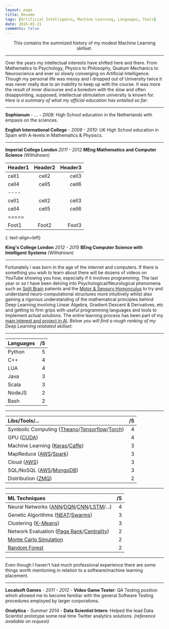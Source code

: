 ```yaml
---
layout: page
title: Resume
tags: [Artificial Intelligence, Machine Learning, Languages, Tools]
date: 2016-03-21
comments: false
---
```

    
<center> This contains the summized history of my modest Machine Learning skillset. </center>

-----------------------------------------------------------

Over the years my intellectual interests have shifted here and there. From Mathematics to Psychology, Physics to Philosophy, Quatum Mechanics to Neuroscience and ever so slowly converging on Artificial Intelligence. Though my personal life was messy and I dropped out of University twice it was never really due to an inability to keep up with the course. It was more the result of inner discourse and a boredom with the slow and often disappointing, supposed, intellectual stimulation university is known for. *Here is a summary of what my official education has entailed so far:*

-----------------------------------------------------------

**Sophianum** - *... - 2008*: High School education in the Netherlands with empasis on the sciences.  

**English International College** - *2008 - 2010*: UK High School education in Spain with A-levels in Mathematics & Physiscs. 

-----------------------------------------------------------

**Imperial College London** *2011 - 2012* **MEng Mathematics and Computer Science** *(Withdrawn)*

| Header1 | Header2 | Header3 |
|:--------|:-------:|--------:|
| cell1   | cell2   | cell3   |
| cell4   | cell5   | cell6   |
|----
| cell1   | cell2   | cell3   |
| cell4   | cell5   | cell6   |
|=====
| Foot1   | Foot2   | Foot3
{: text-align=left}

**King's College London** *2012 - 2015* **BEng Computer Science with Intelligent Systems** *(Withdrawn)*


-----------------------------------------------------------

Fortunately i was born in the age of the internet and computers. If there is something you wish to learn about there will be dozens of videos on YouTube showing you how, especially if it involves programming. The last year or so I have been delving into Psychological/Neurological phenomena such as [Split Brain](https://en.wikipedia.org/wiki/Split-brain) patients and the [Motor & Sensory Homonculus](https://en.wikipedia.org/wiki/Cortical_homunculus) to try and understand neuro-computational structures more intuitively whilst also gaining a rigorous understanding of the mathematical principles behind Deep Learning involving Linear Algebra, Gradient Descent & Derivatives, etc and getting to firm grips with useful programming languages and tools to implement actual solutions. The entire learning process has been part of my [main interest and project in AI](/machine-learning/real-intelligence/). *Below you will find a rough ranking of my Deep Learning relatated skillset:*

-----------------------------------------------------------

| Languages | /5  |
|:----------|----:|
| Python    | 5   |
| C++       | 4   |
| LUA       | 4   |
| Java      | 3   |
| Scala     | 3   |
| NodeJS    | 2   |
| Bash      | 2   |

-----------------------------------------------------------

| Libs/Tools/... | /5 |
|:--------------------------------------------|---:|
| Symbolic Computing ([Theano](http://deeplearning.net/software/theano/)/[Tensorflow](https://www.tensorflow.org/)/[Torch](http://torch.ch/))  | 4  |
| GPU ([CUDA](http://www.nvidia.com/object/cuda_home_new.html))  | 4  |
| Machine Learning ([Keras](http://keras.io/)/[Caffe](http://caffe.berkeleyvision.org/))  | 3  |
| MapReduce ([AWS](https://aws.amazon.com/)/[Spark](http://spark.apache.org/))   | 3  |
| Cloud ([AWS](https://aws.amazon.com/))   | 3  |
| SQL/NoSQL ([AWS](https://aws.amazon.com/)/[MongoDB](https://www.mongodb.com/))   | 3  | 
| Distribution ([ZMQ](http://zeromq.org/))   | 2  |

-----------------------------------------------------------

| ML Techniques | /5  |
|:----------|----:|
| Neural Networks ([ANN](https://en.wikipedia.org/wiki/Artificial_neural_network)/[DQN](https://en.wikipedia.org/wiki/Q-learning)/[CNN](https://en.wikipedia.org/wiki/Convolutional_neural_network)/[LSTM](https://en.wikipedia.org/wiki/Long_short-term_memory)/...)    | 4   |
| Genetic Algorithms ([NEAT](https://en.wikipedia.org/wiki/Neuroevolution_of_augmenting_topologies)/[Swarms](https://en.wikipedia.org/wiki/Swarm_intelligence))      | 3   |
| Clustering ([K-Means](https://en.wikipedia.org/wiki/K-means_clustering))       | 3   |
| Network Evaluation ([Page Rank](https://en.wikipedia.org/wiki/Network_science#PageRank)/[Centrality](https://en.wikipedia.org/wiki/Network_science#Centrality_measures))       | 2   |
| [Monte Carlo Simulation](https://en.wikipedia.org/wiki/Monte_Carlo_method)       | 2   |
| [Random Forest](https://en.wikipedia.org/wiki/Decision_tree_learning)       | 2   |

-----------------------------------------------------------

Even though I haven't had much professional experience there are some things worth mentioning in relation to a software/machine learning placement.

-----------------------------------------------------------

**Localsoft Games** - *2011 - 2012* - **Video Game Tester**: QA Testing position which allowed me to become familiar with the general Software Testing procedures employed by larger corporations.

**Onalytica** - *Summer 2014* - **Data Scientist Intern**: Helped the lead Data Scientist prototype some real time Twitter analytics solutions. *(reference available on request)*
